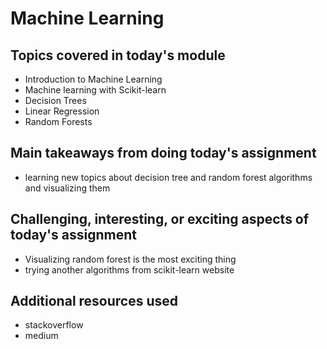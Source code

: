 # Machine Learning

## Topics covered in today's module

* Introduction to Machine Learning
* Machine learning with Scikit-learn
* Decision Trees
* Linear Regression
* Random Forests

## Main takeaways from doing today's assignment
- learning new topics about decision tree and random forest algorithms and visualizing them

## Challenging, interesting, or exciting aspects of today's assignment
- Visualizing random forest is the most exciting thing 
- trying another algorithms from scikit-learn website

## Additional resources used 
- stackoverflow
- medium
